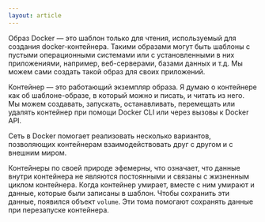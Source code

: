 ```yaml
---
layout: article
---
```

Образ Docker — это шаблон только для чтения, используемый для создания docker-контейнера. Такими образами могут быть шаблоны с пустыми операционными системами или с установленными в них приложениями, например, веб-серверами, базами данных и т.д. Мы можем сами создать такой образ для своих приложений.

Контейнер — это работающий экземпляр образа. Я думаю о контейнере как об шаблоне-образе, в который можно и писать, и читать из него. Мы можем создавать, запускать, останавливать, перемещать или удалять контейнер при помощи Docker CLI или через вызовы к Docker API.

Сеть в Docker помогает реализовать несколько вариантов, позволяющих контейнерам взаимодействовать друг с другом и с внешним миром.

Контейнеры по своей природе эфемерны, что означает, что данные внутри контейнера не являются постоянными и связаны с жизненным циклом контейнера. Когда контейнер умирает, вместе с ним умирают и данные, которые были записаны в шаблон. Чтобы сохранить эти данные, появился объект `volume`. Эти тома помогают сохранять данные при перезапуске контейнера.
